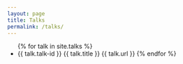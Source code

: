 ```yaml
---
layout: page
title: Talks
permalink: /talks/
---
```


<ul>
{% for talk in site.talks %}
    <li> {{ talk.talk-id }} {{ talk.title }} {{ talk.url }}
{% endfor %}

</ul>

